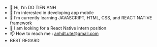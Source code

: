 - 👋 Hi, I’m DO TIEN ANH
- 👀 I’m interested in developing app mobile
- 🌱 I’m currently learning JAVASCRIPT, HTML, CSS, and REACT NATIVE framework
- 💞️ I am looking for a React Native intern position
- 📫 How to reach me : anhdt.ute@gmail.com
- BEST REGARD

<!---
dotienanh77/dotienanh77 is a ✨ special ✨ repository because its `README.md` (this file) appears on your GitHub profile.
You can click the Preview link to take a look at your changes.
--->
